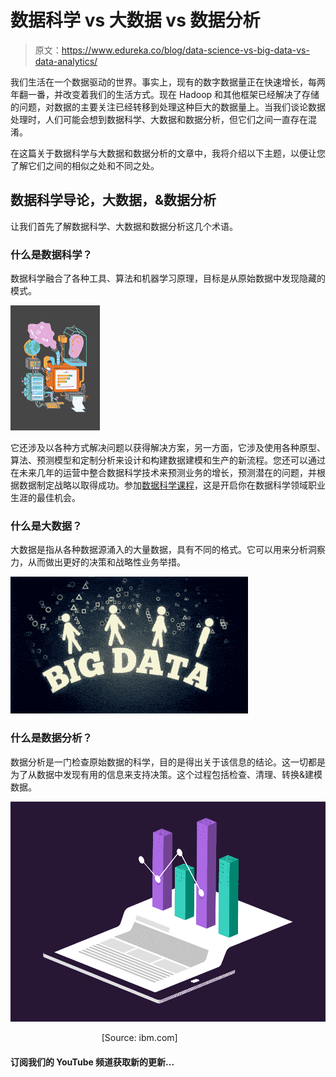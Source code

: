 # 数据科学 vs 大数据 vs 数据分析

> 原文：<https://www.edureka.co/blog/data-science-vs-big-data-vs-data-analytics/>

我们生活在一个数据驱动的世界。事实上，现有的数字数据量正在快速增长，每两年翻一番，并改变着我们的生活方式。现在 Hadoop 和其他框架已经解决了存储的问题，对数据的主要关注已经转移到处理这种巨大的数据量上。当我们谈论数据处理时，人们可能会想到数据科学、大数据和数据分析，但它们之间一直存在混淆。

在这篇关于数据科学与大数据和数据分析的文章中，我将介绍以下主题，以便让您了解它们之间的相似之处和不同之处。

## **数据科学导论，大数据，&数据分析**

让我们首先了解数据科学、大数据和数据分析这几个术语。

### **什么是数据科学？**

数据科学融合了各种工具、算法和机器学习原理，目标是从原始数据中发现隐藏的模式。

![Process of Data Science-Data science vs Big Data vs Data Analytics-Edureka](img/c81eca850dfc972be4e158fd45ce690b.png)

它还涉及以各种方式解决问题以获得解决方案，另一方面，它涉及使用各种原型、算法、预测模型和定制分析来设计和构建数据建模和生产的新流程。您还可以通过在未来几年的运营中整合数据科学技术来预测业务的增长，预测潜在的问题，并根据数据制定战略以取得成功。参加[数据科学课程](https://www.edureka.co/masters-program/data-scientist-certification)，这是开启你在数据科学领域职业生涯的最佳机会。

### **什么是大数据？**

大数据是指从各种数据源涌入的大量数据，具有不同的格式。它可以用来分析洞察力，从而做出更好的决策和战略性业务举措。

![Big Data-Data science vs big data vs data analytics - edureka](img/fab37d1fdb06b657306b71115d9ba05c.png)

### **什么是数据分析？**

数据分析是一门检查原始数据的科学，目的是得出关于该信息的结论。这一切都是为了从数据中发现有用的信息来支持决策。这个过程包括检查、清理、转换&建模数据。

![Data analytics- Data science vs Big Data vs Data Analytics- Edureka](img/37ac61c332ab57b5dd5a0fc6374c01e3.png)

                                     [Source: ibm.com]



#### 订阅我们的 YouTube 频道获取新的更新...